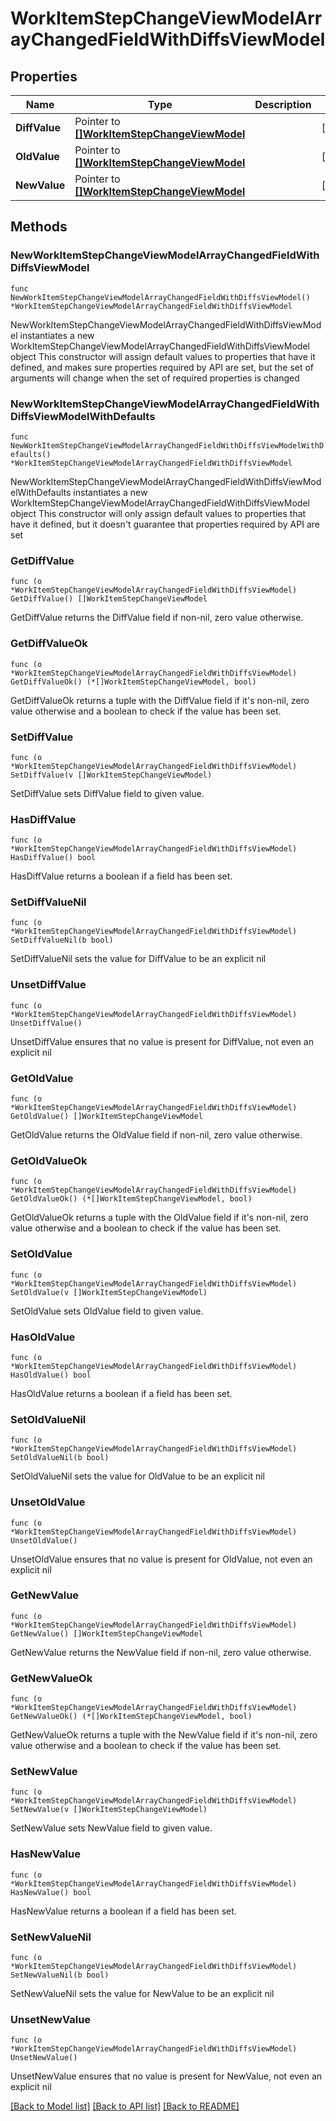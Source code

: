 # WorkItemStepChangeViewModelArrayChangedFieldWithDiffsViewModel

## Properties

Name | Type | Description | Notes
------------ | ------------- | ------------- | -------------
**DiffValue** | Pointer to [**[]WorkItemStepChangeViewModel**](WorkItemStepChangeViewModel.md) |  | [optional] 
**OldValue** | Pointer to [**[]WorkItemStepChangeViewModel**](WorkItemStepChangeViewModel.md) |  | [optional] 
**NewValue** | Pointer to [**[]WorkItemStepChangeViewModel**](WorkItemStepChangeViewModel.md) |  | [optional] 

## Methods

### NewWorkItemStepChangeViewModelArrayChangedFieldWithDiffsViewModel

`func NewWorkItemStepChangeViewModelArrayChangedFieldWithDiffsViewModel() *WorkItemStepChangeViewModelArrayChangedFieldWithDiffsViewModel`

NewWorkItemStepChangeViewModelArrayChangedFieldWithDiffsViewModel instantiates a new WorkItemStepChangeViewModelArrayChangedFieldWithDiffsViewModel object
This constructor will assign default values to properties that have it defined,
and makes sure properties required by API are set, but the set of arguments
will change when the set of required properties is changed

### NewWorkItemStepChangeViewModelArrayChangedFieldWithDiffsViewModelWithDefaults

`func NewWorkItemStepChangeViewModelArrayChangedFieldWithDiffsViewModelWithDefaults() *WorkItemStepChangeViewModelArrayChangedFieldWithDiffsViewModel`

NewWorkItemStepChangeViewModelArrayChangedFieldWithDiffsViewModelWithDefaults instantiates a new WorkItemStepChangeViewModelArrayChangedFieldWithDiffsViewModel object
This constructor will only assign default values to properties that have it defined,
but it doesn't guarantee that properties required by API are set

### GetDiffValue

`func (o *WorkItemStepChangeViewModelArrayChangedFieldWithDiffsViewModel) GetDiffValue() []WorkItemStepChangeViewModel`

GetDiffValue returns the DiffValue field if non-nil, zero value otherwise.

### GetDiffValueOk

`func (o *WorkItemStepChangeViewModelArrayChangedFieldWithDiffsViewModel) GetDiffValueOk() (*[]WorkItemStepChangeViewModel, bool)`

GetDiffValueOk returns a tuple with the DiffValue field if it's non-nil, zero value otherwise
and a boolean to check if the value has been set.

### SetDiffValue

`func (o *WorkItemStepChangeViewModelArrayChangedFieldWithDiffsViewModel) SetDiffValue(v []WorkItemStepChangeViewModel)`

SetDiffValue sets DiffValue field to given value.

### HasDiffValue

`func (o *WorkItemStepChangeViewModelArrayChangedFieldWithDiffsViewModel) HasDiffValue() bool`

HasDiffValue returns a boolean if a field has been set.

### SetDiffValueNil

`func (o *WorkItemStepChangeViewModelArrayChangedFieldWithDiffsViewModel) SetDiffValueNil(b bool)`

 SetDiffValueNil sets the value for DiffValue to be an explicit nil

### UnsetDiffValue
`func (o *WorkItemStepChangeViewModelArrayChangedFieldWithDiffsViewModel) UnsetDiffValue()`

UnsetDiffValue ensures that no value is present for DiffValue, not even an explicit nil
### GetOldValue

`func (o *WorkItemStepChangeViewModelArrayChangedFieldWithDiffsViewModel) GetOldValue() []WorkItemStepChangeViewModel`

GetOldValue returns the OldValue field if non-nil, zero value otherwise.

### GetOldValueOk

`func (o *WorkItemStepChangeViewModelArrayChangedFieldWithDiffsViewModel) GetOldValueOk() (*[]WorkItemStepChangeViewModel, bool)`

GetOldValueOk returns a tuple with the OldValue field if it's non-nil, zero value otherwise
and a boolean to check if the value has been set.

### SetOldValue

`func (o *WorkItemStepChangeViewModelArrayChangedFieldWithDiffsViewModel) SetOldValue(v []WorkItemStepChangeViewModel)`

SetOldValue sets OldValue field to given value.

### HasOldValue

`func (o *WorkItemStepChangeViewModelArrayChangedFieldWithDiffsViewModel) HasOldValue() bool`

HasOldValue returns a boolean if a field has been set.

### SetOldValueNil

`func (o *WorkItemStepChangeViewModelArrayChangedFieldWithDiffsViewModel) SetOldValueNil(b bool)`

 SetOldValueNil sets the value for OldValue to be an explicit nil

### UnsetOldValue
`func (o *WorkItemStepChangeViewModelArrayChangedFieldWithDiffsViewModel) UnsetOldValue()`

UnsetOldValue ensures that no value is present for OldValue, not even an explicit nil
### GetNewValue

`func (o *WorkItemStepChangeViewModelArrayChangedFieldWithDiffsViewModel) GetNewValue() []WorkItemStepChangeViewModel`

GetNewValue returns the NewValue field if non-nil, zero value otherwise.

### GetNewValueOk

`func (o *WorkItemStepChangeViewModelArrayChangedFieldWithDiffsViewModel) GetNewValueOk() (*[]WorkItemStepChangeViewModel, bool)`

GetNewValueOk returns a tuple with the NewValue field if it's non-nil, zero value otherwise
and a boolean to check if the value has been set.

### SetNewValue

`func (o *WorkItemStepChangeViewModelArrayChangedFieldWithDiffsViewModel) SetNewValue(v []WorkItemStepChangeViewModel)`

SetNewValue sets NewValue field to given value.

### HasNewValue

`func (o *WorkItemStepChangeViewModelArrayChangedFieldWithDiffsViewModel) HasNewValue() bool`

HasNewValue returns a boolean if a field has been set.

### SetNewValueNil

`func (o *WorkItemStepChangeViewModelArrayChangedFieldWithDiffsViewModel) SetNewValueNil(b bool)`

 SetNewValueNil sets the value for NewValue to be an explicit nil

### UnsetNewValue
`func (o *WorkItemStepChangeViewModelArrayChangedFieldWithDiffsViewModel) UnsetNewValue()`

UnsetNewValue ensures that no value is present for NewValue, not even an explicit nil

[[Back to Model list]](../README.md#documentation-for-models) [[Back to API list]](../README.md#documentation-for-api-endpoints) [[Back to README]](../README.md)


